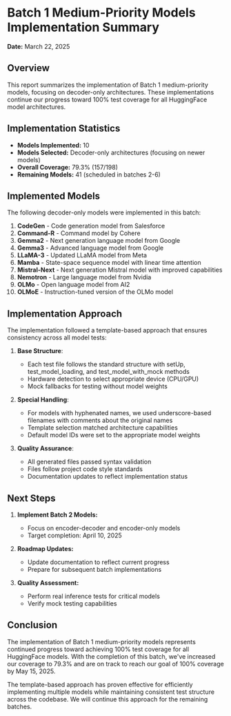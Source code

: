 # Batch 1 Medium-Priority Models Implementation Summary

**Date:** March 22, 2025

## Overview

This report summarizes the implementation of Batch 1 medium-priority models, focusing on decoder-only architectures. These implementations continue our progress toward 100% test coverage for all HuggingFace model architectures.

## Implementation Statistics

- **Models Implemented:** 10
- **Models Selected:** Decoder-only architectures (focusing on newer models)
- **Overall Coverage:** 79.3% (157/198)
- **Remaining Models:** 41 (scheduled in batches 2-6)

## Implemented Models

The following decoder-only models were implemented in this batch:

1. **CodeGen** - Code generation model from Salesforce
2. **Command-R** - Command model by Cohere 
3. **Gemma2** - Next generation language model from Google
4. **Gemma3** - Advanced language model from Google
5. **LLaMA-3** - Updated LLaMA model from Meta
6. **Mamba** - State-space sequence model with linear time attention
7. **Mistral-Next** - Next generation Mistral model with improved capabilities
8. **Nemotron** - Large language model from Nvidia
9. **OLMo** - Open language model from AI2
10. **OLMoE** - Instruction-tuned version of the OLMo model

## Implementation Approach

The implementation followed a template-based approach that ensures consistency across all model tests:

1. **Base Structure**:
   - Each test file follows the standard structure with setUp, test_model_loading, and test_model_with_mock methods
   - Hardware detection to select appropriate device (CPU/GPU)
   - Mock fallbacks for testing without model weights

2. **Special Handling**:
   - For models with hyphenated names, we used underscore-based filenames with comments about the original names
   - Template selection matched architecture capabilities
   - Default model IDs were set to the appropriate model weights

3. **Quality Assurance**:
   - All generated files passed syntax validation
   - Files follow project code style standards
   - Documentation updates to reflect implementation status

## Next Steps

1. **Implement Batch 2 Models:**
   - Focus on encoder-decoder and encoder-only models
   - Target completion: April 10, 2025

2. **Roadmap Updates:**
   - Update documentation to reflect current progress
   - Prepare for subsequent batch implementations

3. **Quality Assessment:**
   - Perform real inference tests for critical models
   - Verify mock testing capabilities

## Conclusion

The implementation of Batch 1 medium-priority models represents continued progress toward achieving 100% test coverage for all HuggingFace models. With the completion of this batch, we've increased our coverage to 79.3% and are on track to reach our goal of 100% coverage by May 15, 2025.

The template-based approach has proven effective for efficiently implementing multiple models while maintaining consistent test structure across the codebase. We will continue this approach for the remaining batches.
